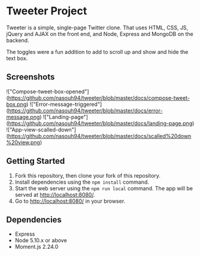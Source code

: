 # Tweeter Project

Tweeter is a simple, single-page Twitter clone. That uses HTML, CSS, JS, jQuery and AJAX on the front end, and Node, Express and MongoDB on the backend.

The toggles were a fun addition to add to scroll up and show and hide the text box.
 
## Screenshots
!["Compose-tweet-box-opened"] (https://github.com/nasouh94/tweeter/blob/master/docs/compose-tweet-box.png)
!["Error-message-triggered"] (https://github.com/nasouh94/tweeter/blob/master/docs/error-message.png)
!["Landing-page"] (https://github.com/nasouh94/tweeter/blob/master/docs/landing-page.png)
!["App-view-scalled-down"] (https://github.com/nasouh94/tweeter/blob/master/docs/scalled%20down%20view.png)

## Getting Started

1. Fork this repository, then clone your fork of this repository.
2. Install dependencies using the `npm install` command.
3. Start the web server using the `npm run local` command. The app will be served at <http://localhost:8080/>.
4. Go to <http://localhost:8080/> in your browser.

## Dependencies

- Express
- Node 5.10.x or above
- Moment.js 2.24.0

